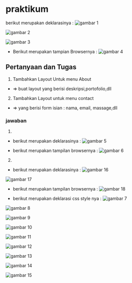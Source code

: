 # praktikum 
berikut merupakan deklarasinya :
![gambar 1](screenshot/ss1.png)

![gambar 2](screenshot/ss2.png)

![gambar 3](screenshot/ss3.png)

* Berikut merupakan tampian Browsernya :
![gambar 4](screenshot/ss4.png)


## Pertanyaan dan Tugas
1. Tambahkan Layout Untuk menu About
 * => buat layout yang berisi deskripsi,portofolio,dll

2. Tambahkan Layout untuk menu contact
 * => yang berisi form isian : nama, email, massage,dll

### jawaban 
1.  
* berikut merupakan deklarasinya :
![gambar 5](screenshot/ss5.png)

* berikut merupakan tampilan browsernya :
![gambar 6](screenshot/ss6.png)

2. 
* berikut merupakan deklarasinya :
![gambar 16](screenshot/ss16.png)

![gambar 17](screenshot/ss17.png)

* berikut merupakan tampilan browsernya :
![gambar 18](screenshot/ss18.png)

* berikut merupakan deklarasi css style nya :
![gambar 7](screenshot/ss7.png)

![gambar 8](screenshot/ss8.png)

![gambar 9](screenshot/ss9.png)

![gambar 10](screenshot/ss10.png)

![gambar 11](screenshot/ss11.png)

![gambar 12](screenshot/ss12.png)

![gambar 13](screenshot/ss13.png)

![gambar 14](screenshot/ss14.png)

![gambar 15](screenshot/ss15.png)



